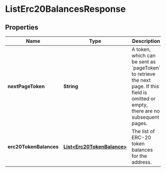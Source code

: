# ListErc20BalancesResponse

## Properties
Name | Type | Description | Notes
------------ | ------------- | ------------- | -------------
**nextPageToken** | **String** | A token, which can be sent as &#x60;pageToken&#x60; to retrieve the next page. If this field is omitted or empty, there are no subsequent pages. |  [optional]
**erc20TokenBalances** | [**List&lt;Erc20TokenBalance&gt;**](Erc20TokenBalance.md) | The list of ERC-20 token balances for the address. | 

